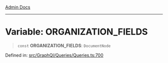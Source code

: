 [Admin Docs](/)

***

# Variable: ORGANIZATION\_FIELDS

> `const` **ORGANIZATION\_FIELDS**: `DocumentNode`

Defined in: [src/GraphQl/Queries/Queries.ts:700](https://github.com/PalisadoesFoundation/talawa-admin/blob/main/src/GraphQl/Queries/Queries.ts#L700)

